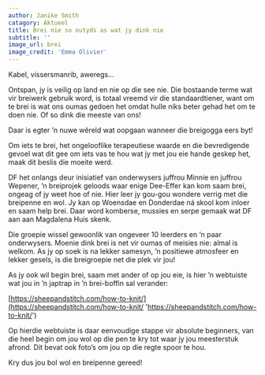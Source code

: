 ```yaml
---
author: Janike Smith
catagory: Aktueel
title: Brei nie so outyds as wat jy dink nie
subtitle: ''
image_url: brei
image_credit: 'Emma Olivier'
---
```


Kabel, vissersmanrib, aweregs…

Ontspan, jy is veilig op land en nie op die see nie. Die bostaande terme wat vir breiwerk gebruik word, is totaal vreemd vir die standaardtiener, want om te brei is wat ons oumas gedoen het omdat hulle niks beter gehad het om te doen nie. Of so dink die meeste van ons!

Daar is egter ’n nuwe wêreld wat oopgaan wanneer die breigogga eers byt!

Om iets te brei, het ongelooflike terapeutiese waarde en die bevredigende gevoel wat dit gee om iets vas te hou wat jy met jou eie hande geskep het, maak dit beslis die moeite werd.

DF het onlangs deur inisiatief van onderwysers juffrou Minnie en juffrou Wepener, ’n breiprojek geloods waar enige Dee-Effer kan kom saam brei, ongeag of jy weet hoe of nie. Hier leer jy gou-gou wondere verrig met die breipenne en wol. Jy kan op Woensdae en Donderdae ná skool kom inloer en saam help brei. Daar word komberse, mussies en serpe gemaak wat DF aan aan Magdalena Huis skenk.

Die groepie wissel gewoonlik van ongeveer 10 leerders en ’n paar onderwysers. Moenie dink brei is net vir oumas of meisies nie: almal is welkom. As jy op soek is na lekker samesyn, ’n positiewe atmosfeer en lekker gesels, is die breigroepie net die plek vir jou!

As jy ook wil begin brei, saam met ander of op jou eie, is hier ’n webtuiste wat jou in ’n japtrap in ’n brei-boffin sal verander:

[https://sheepandstitch.com/how-to-knit/](https://sheepandstitch.com/how-to-knit/ 'https://sheepandstitch.com/how-to-knit/')

Op hierdie webtuiste is daar eenvoudige stappe vir absolute beginners, van die heel begin om jou wol op die pen te kry tot waar jy jou meesterstuk afrond. Dit bevat ook foto’s om jou op die regte spoor te hou.

Kry dus jou bol wol en breipenne gereed!
